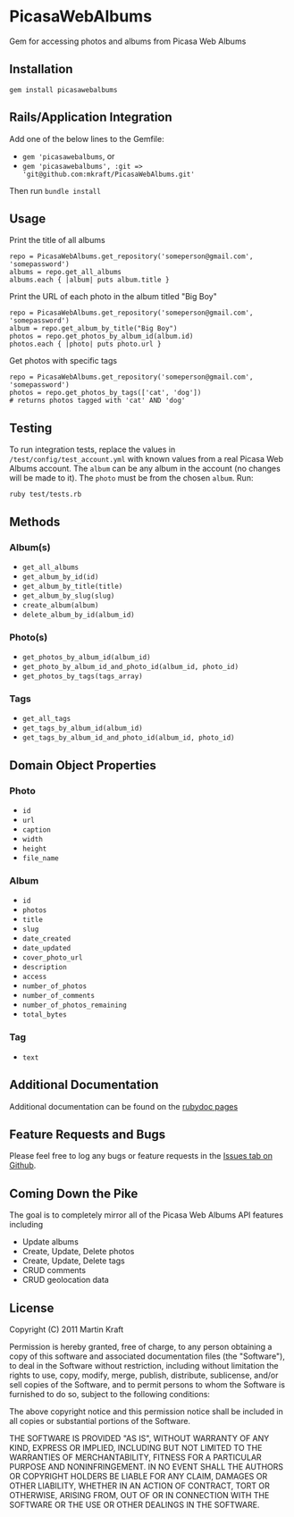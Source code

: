 PicasaWebAlbums
===============

Gem for accessing photos and albums from Picasa Web Albums

Installation
------------

	gem install picasawebalbums
	
Rails/Application Integration
-----------------------------

Add one of the below lines to the Gemfile:

- `gem 'picasawebalbums`, or
- `gem 'picasawebalbums', :git => 'git@github.com:mkraft/PicasaWebAlbums.git'`

Then run `bundle install`

Usage
-----

Print the title of all albums

	repo = PicasaWebAlbums.get_repository('someperson@gmail.com', 'somepassword')
	albums = repo.get_all_albums
	albums.each { |album| puts album.title }

Print the URL of each photo in the album titled "Big Boy"

	repo = PicasaWebAlbums.get_repository('someperson@gmail.com', 'somepassword')
	album = repo.get_album_by_title("Big Boy")
	photos = repo.get_photos_by_album_id(album.id)
	photos.each { |photo| puts photo.url }

Get photos with specific tags

	repo = PicasaWebAlbums.get_repository('someperson@gmail.com', 'somepassword')
	photos = repo.get_photos_by_tags(['cat', 'dog'])
	# returns photos tagged with 'cat' AND 'dog'

Testing
-------

To run integration tests, replace the values in `/test/config/test_account.yml` with known values from a real Picasa Web Albums account. The `album` can be any album in the account (no changes will be made to it). The `photo` must be from the chosen `album`. Run:

	ruby test/tests.rb

Methods
-------

### Album(s)

- `get_all_albums`
- `get_album_by_id(id)`
- `get_album_by_title(title)`
- `get_album_by_slug(slug)`
- `create_album(album)`
- `delete_album_by_id(album_id)`

### Photo(s)

- `get_photos_by_album_id(album_id)`
- `get_photo_by_album_id_and_photo_id(album_id, photo_id)`
- `get_photos_by_tags(tags_array)`

### Tags

- `get_all_tags`
- `get_tags_by_album_id(album_id)`
- `get_tags_by_album_id_and_photo_id(album_id, photo_id)`

Domain Object Properties
------------------------

### Photo

- `id`
- `url`
- `caption`
- `width`
- `height`
- `file_name`

### Album

- `id`
- `photos`
- `title`
- `slug`
- `date_created`
- `date_updated`
- `cover_photo_url`
- `description`
- `access`
- `number_of_photos`
- `number_of_comments`
- `number_of_photos_remaining`
- `total_bytes`

### Tag

- `text`

Additional Documentation
------------------------

Additional documentation can be found on the [rubydoc pages](http://rubydoc.info/gems/picasawebalbums)

Feature Requests and Bugs
-------------------------

Please feel free to log any bugs or feature requests in the [Issues tab on Github](https://github.com/mkraft/PicasaWebAlbums/issues).

Coming Down the Pike
--------------------

The goal is to completely mirror all of the Picasa Web Albums API features including

- Update albums
- Create, Update, Delete photos
- Create, Update, Delete tags
- CRUD comments
- CRUD geolocation data

License
-------

Copyright (C) 2011 Martin Kraft

Permission is hereby granted, free of charge, to any person obtaining a copy of
this software and associated documentation files (the "Software"), to deal in
the Software without restriction, including without limitation the rights to
use, copy, modify, merge, publish, distribute, sublicense, and/or sell copies
of the Software, and to permit persons to whom the Software is furnished to do
so, subject to the following conditions:

The above copyright notice and this permission notice shall be included in all
copies or substantial portions of the Software.

THE SOFTWARE IS PROVIDED "AS IS", WITHOUT WARRANTY OF ANY KIND, EXPRESS OR
IMPLIED, INCLUDING BUT NOT LIMITED TO THE WARRANTIES OF MERCHANTABILITY,
FITNESS FOR A PARTICULAR PURPOSE AND NONINFRINGEMENT. IN NO EVENT SHALL THE
AUTHORS OR COPYRIGHT HOLDERS BE LIABLE FOR ANY CLAIM, DAMAGES OR OTHER
LIABILITY, WHETHER IN AN ACTION OF CONTRACT, TORT OR OTHERWISE, ARISING FROM,
OUT OF OR IN CONNECTION WITH THE SOFTWARE OR THE USE OR OTHER DEALINGS IN THE
SOFTWARE.